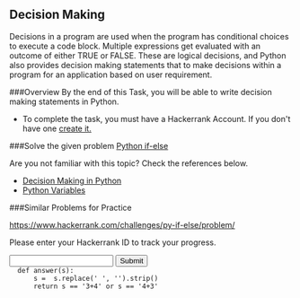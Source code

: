 ## Decision Making

Decisions in a program are used when the program has conditional choices to execute a code block. Multiple expressions get evaluated with an outcome of either TRUE or FALSE. These are logical decisions, and Python also provides decision making statements that to make decisions within a program for an application based on user requirement.
 
###Overview
By the end of this Task, you will be able to write decision making statements in Python.

* To complete the task, you must have a Hackerrank Account. If you don't have one 
[create it.](https://hackerrank.com/auth/signup)

###Solve the given problem
[Python if-else](https://www.hackerrank.com/challenges/write-a-function/problem)

Are you not familiar with this topic? Check the references below. 
* [Decision Making in Python](https://www.geeksforgeeks.org/decision-making-python-else-nested-elif)
* [Python Variables](https://tutorialsteacher.com/python/python-variables)

###Similar Problems for Practice

<https://www.hackerrank.com/challenges/py-if-else/problem/>

Please enter your Hackerrank ID to track your progress.
<form method='POST'>
  <input name='answer'>
  <input type='submit' value='Submit'>
  <code class='code_checker'>
  def answer(s):
      s =  s.replace(' ', '').strip()
      return s == '3+4' or s == '4+3'
  </code>
</form>
